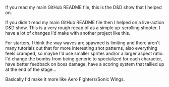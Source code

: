 If you read my main GitHub README file, this is the D&D show that I helped on.

If you didn't read my main GitHub README file then I helped on a live-action D&D show.
This is a very rough recap of as a simple up-scrolling shooter. I have a lot of changes I'd make with another project like this.

For starters, I think the way waves are spawned is limiting and there aren't many tutorials out that for more interesting shot patterns, also everything feels cramped, so maybe I'd use smaller sprites and/or a larger aspect ratio.
I'd change the bombs from being generic to specialized for each character, have better feedback on boss damage, have a scoring system that tallied up at the end of the stage...

Basically I'd make it more like Aero Fighters/Sonic Wings.
